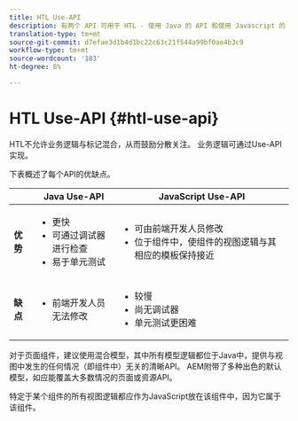 ```yaml
---
title: HTL Use-API
description: 有两个 API 可用于 HTL - 使用 Java 的 API 和使用 Javascript 的 API
translation-type: tm+mt
source-git-commit: d7efae3d1b4d1bc22c63c21f544a99bf0ae4b3c9
workflow-type: tm+mt
source-wordcount: '183'
ht-degree: 8%

---
```



# HTL Use-API {#htl-use-api}

HTL不允许业务逻辑与标记混合，从而鼓励分散关注。 业务逻辑可通过Use-API实现。

下表概述了每个API的优缺点。

|  | **Java Use-API** | **JavaScript Use-API** |
|--- |--- |--- |
| **优势** | <ul><li>更快</li><li>可通过调试器进行检查</li><li>易于单元测试</li></ul> | <ul><li>可由前端开发人员修改</li><li>位于组件中，使组件的视图逻辑与其相应的模板保持接近</li></ul> |
| **缺点** | <ul><li>前端开发人员无法修改</li></ul> | <ul><li>较慢</li><li>尚无调试器</li><li>单元测试更困难</li></ul> |

对于页面组件，建议使用混合模型，其中所有模型逻辑都位于Java中，提供与视图中发生的任何情况（即组件中）无关的清晰API。 AEM附带了多种出色的默认模型，如应能覆盖大多数情况的页面或资源API。

特定于某个组件的所有视图逻辑都应作为JavaScript放在该组件中，因为它属于该组件。

